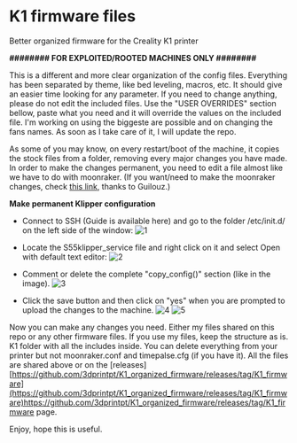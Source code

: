 # K1 firmware files
Better organized firmware for the Creality K1 printer

**######## FOR EXPLOITED/ROOTED MACHINES ONLY ########**

This is a different and more clear organization of the config files.
Everything has been separated by theme, like bed leveling, macros, etc.
It should give an easier time looking for any parameter.
If you need to change anything, please do not edit the included files.
Use the "USER OVERRIDES" section bellow, paste what you need and it will 
override the values on the included file.
I'm working on using the biggeste are possible and on changing the fans names.
As soon as I take care of it, I will update the repo.

As some of you may know, on every restart/boot of the machine, it copies the stock files from a folder, 
removing every major changes you have made.
In order to make the changes permanent, you need to edit a file almost like we have to do with moonraker.
(If you want/need to make the moonraker changes, check [this link](https://github.com/Guilouz/Creality-K1-and-K1-Max/wiki/Permanent-Moonraker-Configuration), thanks to Guilouz.)


**Make permanent Klipper configuration**
- Connect to SSH (Guide is available here) and go to the folder /etc/init.d/ on the left side of the window:
![1](https://github.com/3dprintpt/K1_organized_firmware/assets/86446936/36361321-6a7e-46d3-b25d-02850749af0b)

- Locate the S55klipper_service file and right click on it and select Open with default text editor:
![2](https://github.com/3dprintpt/K1_organized_firmware/assets/86446936/6fd9c826-0abe-48fb-afe4-a8c5e1e5a68f)

- Comment or delete the complete "copy_config()" section (like in the image).
  ![3](https://github.com/3dprintpt/K1_organized_firmware/assets/86446936/778d7b49-6a13-4884-9d65-62523d8f1731)

- Click the save button and then click on "yes" when you are prompted to upload the changes to the machine.
![4](https://github.com/3dprintpt/K1_organized_firmware/assets/86446936/5ad0b94a-ab8c-4327-ad45-71cf27c78fcd)
![5](https://github.com/3dprintpt/K1_organized_firmware/assets/86446936/903d2217-52e0-46b7-8f6d-d8fc601eb199)

Now you can make any changes you need.
Either my files shared on this repo or any other firmware files.
If you use my files, keep the structure as is. K1 folder with all the includes inside.
You can delete everything from your printer but not moonraker.conf and timepalse.cfg (if you have it).
All the files are shared above or on the [releases][https://github.com/3dprintpt/K1_organized_firmware/releases/tag/K1_firmware](https://github.com/3dprintpt/K1_organized_firmware/releases/tag/K1_firmware)https://github.com/3dprintpt/K1_organized_firmware/releases/tag/K1_firmware page.

Enjoy, hope this is useful.
